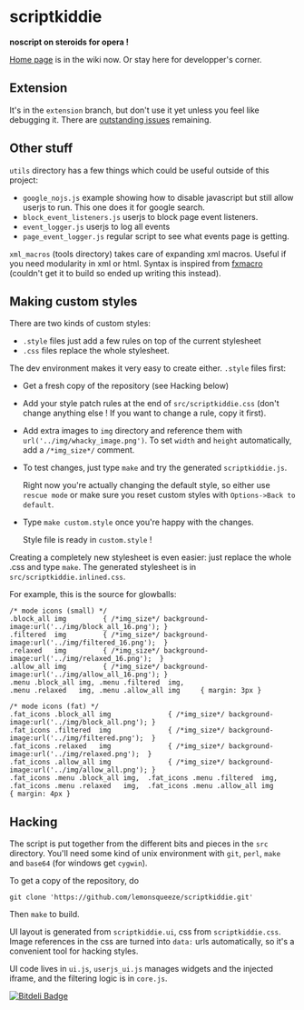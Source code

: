 scriptkiddie
============

**noscript on steroids for opera !**

[Home page](https://github.com/lemonsqueeze/scriptkiddie/wiki) is in the wiki now. Or stay here for developper's corner.

Extension
---------

It's in the `extension` branch, but don't use it yet unless you feel like debugging it. There are [outstanding issues](http://my.opera.com/community/forums/topic.dml?id=1545262) remaining.

Other stuff
-----------

`utils` directory has a few things which could be useful outside of this project:
  * `google_nojs.js` example showing how to disable javascript but still allow userjs to run. This one does it for google search.
  * `block_event_listeners.js` userjs to block page event listeners.
  * `event_logger.js` userjs to log all events
  * `page_event_logger.js` regular script to see what events page is getting.

`xml_macros` (tools directory) takes care of expanding xml macros. Useful if you need modularity in xml or html. Syntax is inspired from [fxmacro](http://www2.informatik.tu-muenchen.de/~perst/fxmacro/) (couldn't get it to build so ended up writing this instead).

Making custom styles
--------------------

There are two kinds of custom styles:
* `.style` files just add a few rules on top of the current stylesheet
* `.css` files replace the whole stylesheet.

The dev environment makes it very easy to create either. `.style` files first:
* Get a fresh copy of the repository (see Hacking below)
* Add your style patch rules at the end of `src/scriptkiddie.css` (don't change anything else ! If you want to change a rule, copy it first).
* Add extra images to `img` directory and reference them with `url('../img/whacky_image.png')`.
  To set `width` and `height` automatically, add a `/*img_size*/` comment.
* To test changes, just type `make` and try the generated `scriptkiddie.js`.

  Right now you're actually changing the default style, so either use `rescue mode` or make sure you reset custom styles with `Options->Back to default`.
* Type `make custom.style` once you're happy with the changes. 

  Style file is ready in `custom.style` !

Creating a completely new stylesheet is even easier: just replace the whole .css and type `make`. The generated stylesheet is in `src/scriptkiddie.inlined.css`.

For example, this is the source for glowballs:
```
/* mode icons (small) */
.block_all img         { /*img_size*/ background-image:url('../img/block_all_16.png'); }
.filtered  img         { /*img_size*/ background-image:url('../img/filtered_16.png');  }
.relaxed   img         { /*img_size*/ background-image:url('../img/relaxed_16.png');  }
.allow_all img         { /*img_size*/ background-image:url('../img/allow_all_16.png'); }
.menu .block_all img, .menu .filtered  img, 
.menu .relaxed   img, .menu .allow_all img     { margin: 3px }

/* mode icons (fat) */
.fat_icons .block_all img              { /*img_size*/ background-image:url('../img/block_all.png'); }
.fat_icons .filtered  img              { /*img_size*/ background-image:url('../img/filtered.png');  }
.fat_icons .relaxed   img              { /*img_size*/ background-image:url('../img/relaxed.png');  }
.fat_icons .allow_all img              { /*img_size*/ background-image:url('../img/allow_all.png'); }
.fat_icons .menu .block_all img,  .fat_icons .menu .filtered  img, 
.fat_icons .menu .relaxed   img,  .fat_icons .menu .allow_all img      { margin: 4px }
```



Hacking
-------

The script is put together from the different bits and pieces in the `src` directory. You'll need some kind of unix environment with `git`, `perl`, `make` and `base64` (for windows get `cygwin`).

To get a copy of the repository, do
```
git clone 'https://github.com/lemonsqueeze/scriptkiddie.git'
```

Then `make` to build.

UI layout is generated from `scriptkiddie.ui`, css from `scriptkiddie.css`. Image references in the css are turned into `data:` urls automatically, so it's a convenient tool for hacking styles.

UI code lives in `ui.js`, `userjs_ui.js` manages widgets and the injected iframe, and the filtering logic is in `core.js`.

[![Bitdeli Badge](https://d2weczhvl823v0.cloudfront.net/lemonsqueeze/scriptkiddie/trend.png)](https://bitdeli.com/free "Bitdeli Badge")